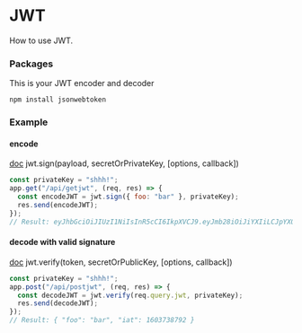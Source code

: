 # JWT

How to use JWT.

### Packages

This is your JWT encoder and decoder

```
npm install jsonwebtoken
```

### Example

#### encode

[doc](https://www.npmjs.com/package/jsonwebtoken#jwtsignpayload-secretorprivatekey-options-callback) jwt.sign(payload, secretOrPrivateKey, [options, callback])

```js
const privateKey = "shhh!";
app.get("/api/getjwt", (req, res) => {
  const encodeJWT = jwt.sign({ foo: "bar" }, privateKey);
  res.send(encodeJWT);
});
// Result: eyJhbGciOiJIUzI1NiIsInR5cCI6IkpXVCJ9.eyJmb28iOiJiYXIiLCJpYXQiOjE2MDM3Mzg3OTJ9.LKZzth3hg_LEodzFUDgssjTkt0Wu8Pde2RgiMMHdkSg
```

#### decode with valid signature

[doc](https://www.npmjs.com/package/jsonwebtoken#jwtverifytoken-secretorpublickey-options-callback) jwt.verify(token, secretOrPublicKey, [options, callback])

```js
const privateKey = "shhh!";
app.post("/api/postjwt", (req, res) => {
  const decodeJWT = jwt.verify(req.query.jwt, privateKey);
  res.send(decodeJWT);
});
// Result: { "foo": "bar", "iat": 1603738792 }
```

